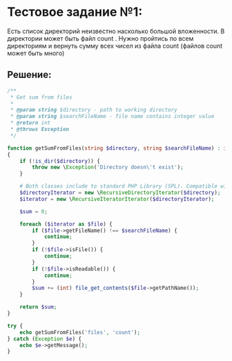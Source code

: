 # Тестовое задание №1:

Есть список директорий неизвестно насколько большой вложенности. В директории может быть файл count . Нужно пройтись по всем директориям и вернуть сумму всех чисел из файла count (файлов count может быть много)

## Решение:

```php
/**
 * Get sum from files
 *
 * @param string $directory - path to working directory
 * @param string $searchFileName - file name contains integer value
 * @return int
 * @throws Exception
 */

function getSumFromFiles(string $directory, string $searchFileName) : int
{
    if (!is_dir($directory)) {
        throw new \Exception('Directory doesn\'t exist');
    }

    # Both classes include to standard PHP Library (SPL). Compatible with PHP 5, PHP 7, PHP 8
    $directoryIterator = new \RecursiveDirectoryIterator($directory);
    $iterator = new \RecursiveIteratorIterator($directoryIterator);

    $sum = 0;

    foreach ($iterator as $file) {
        if ($file->getFileName() !== $searchFileName) {
            continue;
        }
        if (!$file->isFile()) {
            continue;
        }
        if (!$file->isReadable()) {
            continue;
        }
        $sum += (int) file_get_contents($file->getPathName());
    }

    return $sum;
}

try {
    echo getSumFromFiles('files', 'count');
} catch (Exception $e) {
    echo $e->getMessage();
}

```